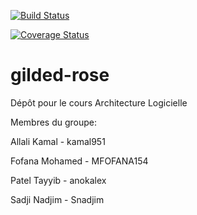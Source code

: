 [![Build Status](https://travis-ci.org/anokalex/gilded-rose.svg?branch=master)](https://travis-ci.org/anokalex/gilded-rose.svg?branch=master)

[![Coverage Status](https://coveralls.io/repos/github/anokalex/gilded-rose/badge.svg?branch=master)](https://coveralls.io/github/anokalex/gilded-rose?branch=master)

# gilded-rose
Dépôt pour le cours Architecture Logicielle

Membres du groupe:

 Allali Kamal - kamal951
 
 Fofana Mohamed - MFOFANA154
  
 Patel Tayyib - anokalex
 
 Sadji Nadjim - Snadjim
  
